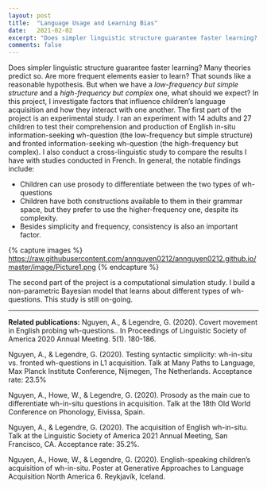 ```yaml
---
layout: post
title:  "Language Usage and Learning Bias"
date:   2021-02-02
excerpt: "Does simpler linguistic structure guarantee faster learning? Many theories predict so. Are more frequent elements easier to learn? That sounds like a reasonable hypothesis. But when we have a **low-frequency but simple** structure and a **high-frequency but complex** one, what should we expect?"
comments: false
---
```


Does simpler linguistic structure guarantee faster learning? Many theories predict so. Are more frequent elements easier to learn? That sounds like a reasonable hypothesis. But when we have a *low-frequency but simple structure* and a *high-frequency but complex* one, what should we expect? In this project, I investigate factors that influence children’s language acquisition and how they interact with one another.
The first part of the project is an experimental study. I ran an experiment with 14 adults and 27 children to test their comprehension and production of English in-situ information-seeking wh-question (the low-frequency but simple structure) and fronted information-seeking wh-question (the high-frequency but complex). I also conduct a cross-linguistic study to compare the results I have with studies conducted in French. In general, the notable findings include:

-	Children can use prosody to differentiate between the two types of wh-questions
-	Children have both constructions available to them in their grammar space, but they prefer to use the higher-frequency one, despite its complexity.
-	Besides simplicity and frequency, consistency is also an important factor.

{% capture images %}
https://raw.githubusercontent.com/annguyen0212/annguyen0212.github.io/master/image/Picture1.png
{% endcapture %}


The second part of the project is a computational simulation study. I build a non-parametric Bayesian model that learns about different types of wh-questions. This study is still on-going.

----

**Related publications:**
Nguyen, A., & Legendre, G. (2020). Covert movement in English probing wh-questions.. In Proceedings of Linguistic Society of America 2020 Annual Meeting. 5(1). 180-186.

Nguyen, A., & Legendre, G. (2020). Testing syntactic simplicity: wh-in-situ vs. fronted wh-questions in L1 acquisition. Talk at Many Paths to Language, Max Planck Institute Conference, Nijmegen, The Netherlands. Acceptance rate: 23.5%

Nguyen, A., Howe, W., & Legendre, G. (2020). Prosody as the main cue to differentiate wh-in-situ questions in acquisition. Talk at the 18th Old World Conference on Phonology, Eivissa, Spain.

Nguyen, A., & Legendre, G. (2020). The acquisition of English wh-in-situ. Talk at the Linguistic Society of America 2021 Annual Meeting, San Francisco, CA. Acceptance rate: 35.2%.

Nguyen, A., Howe, W., & Legendre, G. (2020). English-speaking children’s acquisition of wh-in-situ. Poster at Generative Approaches to Language Acquisition North America 6. Reykjavík, Iceland.
